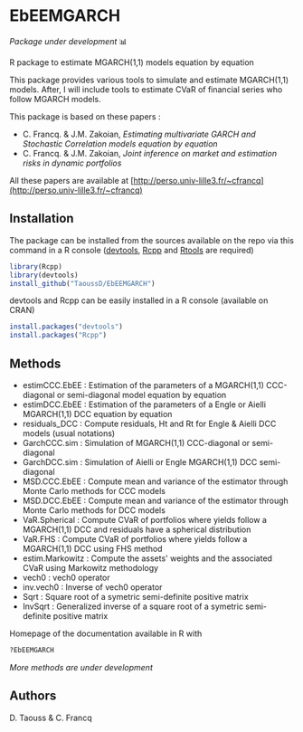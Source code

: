 # EbEEMGARCH
*Package under development* :bar_chart:

R package to estimate MGARCH(1,1) models equation by equation

This package provides various tools to simulate and estimate MGARCH(1,1) models. After, I will include tools to estimate CVaR of financial series who follow MGARCH models.


This package is based on these papers :
- C. Francq. & J.M. Zakoian, *Estimating multivariate GARCH and Stochastic Correlation models equation by equation*
- C. Francq. & J.M. Zakoian, *Joint inference on market and estimation risks in dynamic portfolios* 

All these papers are available at [http://perso.univ-lille3.fr/~cfrancq](http://perso.univ-lille3.fr/~cfrancq)

## Installation

The package can be installed from the sources available on the repo via this command in a R console ([devtools](https://github.com/hadley/devtools), [Rcpp](https://github.com/RcppCore/Rcpp/) and [Rtools](https://cran.r-project.org/bin/windows/Rtools/) are required)
```R
library(Rcpp)
library(devtools)
install_github("TaoussD/EbEEMGARCH")
``` 

devtools and Rcpp can be easily installed in a R console (available on CRAN)
```R
install.packages("devtools")
install.packages("Rcpp")
```


## Methods

- estimCCC.EbEE : Estimation of the parameters of a MGARCH(1,1) CCC-diagonal or semi-diagonal model equation by equation
- estimDCC.EbEE : Estimation of the parameters of a Engle or Aielli MGARCH(1,1) DCC equation by equation
- residuals_DCC : Compute residuals, Ht and Rt for Engle & Aielli DCC models (usual notations)
- GarchCCC.sim : Simulation of MGARCH(1,1) CCC-diagonal or semi-diagonal 
- GarchDCC.sim : Simulation of Aielli or Engle MGARCH(1,1) DCC semi-diagonal
- MSD.CCC.EbEE : Compute mean and variance of the estimator through Monte Carlo methods for CCC models
- MSD.DCC.EbEE : Compute mean and variance of the estimator through Monte Carlo methods for DCC models
- VaR.Spherical : Compute CVaR of portfolios where yields follow a MGARCH(1,1) DCC and residuals have a spherical distribution
- VaR.FHS : Compute CVaR of portfolios where yields follow a MGARCH(1,1) DCC using FHS method
- estim.Markowitz : Compute the assets' weights and the associated CVaR using Markowitz methodology
- vech0 : vech0 operator
- inv.vech0 : Inverse of vech0 operator
- Sqrt : Square root of a symetric semi-definite positive matrix
- InvSqrt : Generalized inverse of a square root of a symetric semi-definite positive matrix

Homepage of the documentation available in R with

```R
?EbEEMGARCH
```

*More methods are under development*

## Authors

D. Taouss & C. Francq
